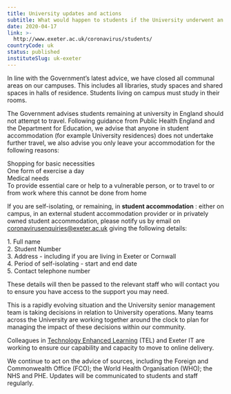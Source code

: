 ```yaml
---
title: University updates and actions
subtitle: What would happen to students if the University underwent an enforced closure?
date: 2020-04-17
link: >-
  http://www.exeter.ac.uk/coronavirus/students/
countryCode: uk
status: published
instituteSlug: uk-exeter
---
```

In line with the Government’s latest advice, we have closed all communal areas on our campuses. This includes all libraries, study spaces and shared spaces in halls of residence. Students living on campus must study in their rooms.

The Government advises students remaining at university in England should not attempt to travel. Following guidance from Public Health England and the Department for Education, we advise that anyone in student accommodation (for example University residences) does not undertake further travel, we also advise you only leave your accommodation for the following reasons:

Shopping for basic necessities  
One form of exercise a day  
Medical needs  
To provide essential care or help to a vulnerable person, or to travel to or from work where this cannot be done from home

If you are self-isolating, or remaining, in **student accommodation** : either on campus, in an external student accommodation provider or in privately owned student accommodation, please notify us by email on [coronavirusenquiries@exeter.ac.uk](mailto:coronavirusenquiries@exeter.ac.uk) giving the following details:

1\. Full name  
2\. Student Number  
3. Address - including if you are living in Exeter or Cornwall  
4\. Period of self-isolating - start and end date  
5\. Contact telephone number

These details will then be passed to the relevant staff who will contact you to ensure you have access to the support you may need.

This is a rapidly evolving situation and the University senior management team is taking decisions in relation to University operations. Many teams across the University are working together around the clock to plan for managing the impact of these decisions within our community.

Colleagues in [Technology Enhanced Learning](https://as.exeter.ac.uk/tqae/e-learning/) (TEL) and Exeter IT are working to ensure our capability and capacity to move to online delivery.

We continue to act on the advice of sources, including the Foreign and Commonwealth Office (FCO); the World Health Organisation (WHO); the NHS and PHE. Updates will be communicated to students and staff regularly.
